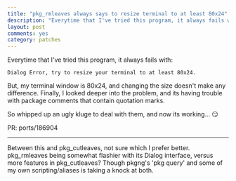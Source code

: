 ```yaml
---
title: "pkg_rmleaves always says to resize terminal to at least 80x24"
description: "Everytime that I've tried this program, it always fails with 'Dialog Error, try to resize your terminal to at least 80x24.'  But, my terminal window is 80x24, and changing the size doesn't make any difference.  Finally, I looked deeper..."
layout: post
comments: yes
category: patches
---
```


Everytime that I've tried this program, it always fails with:

    Dialog Error, try to resize your terminal to at least 80x24.

But, my terminal window is 80x24, and changing the size doesn't make any
difference.  Finally, I looked deeper into the problem, and its having trouble
with package comments that contain quotation marks.

So whipped up an ugly kluge to deal with them, and now its working... :smirk:

PR: ports/186904

-----

Between this and pkg_cutleaves, not sure which I prefer better.  pkg_rmleaves
being somewhat flashier with its Dialog interface, versus more features in
pkg_cutleaves?  Though pkgng's 'pkg query' and some of my own scripting/aliases
is taking a knock at both.
